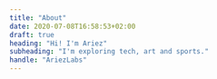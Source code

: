 ```yaml
---
title: "About"
date: 2020-07-08T16:58:53+02:00
draft: true
heading: "Hi! I'm Ariez"
subheading: "I'm exploring tech, art and sports."
handle: "AriezLabs"
---
```


